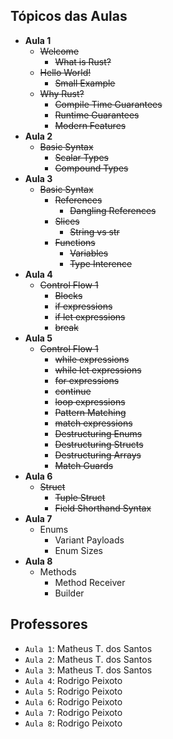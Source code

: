 ## Tópicos das Aulas

* **Aula 1**
	* ~~Welcome~~
		* ~~What is Rust?~~
	* ~~Hello World!~~
		* ~~Small Example~~
	* ~~Why Rust?~~
		* ~~Compile Time Guarantees~~
		* ~~Runtime Guarantees~~
		* ~~Modern Features~~
* **Aula 2**
	* ~~Basic Syntax~~
		* ~~Scalar Types~~
		* ~~Compound Types~~
* **Aula 3**
	* ~~Basic Syntax~~
		* ~~References~~
			* ~~Dangling References~~
		* ~~Slices~~
			* ~~String vs str~~
		* ~~Functions~~
			* ~~Variables~~
			* ~~Type Interence~~
* **Aula 4**
	* ~~Control Flow 1~~
		* ~~Blocks~~
		* ~~if expressions~~
		* ~~if let expressions~~
		* ~~break~~
* **Aula 5**
	* ~~Control Flow 1~~
		* ~~while expressions~~
		* ~~while let expressions~~
		* ~~for expressions~~
		* ~~continue~~
		* ~~loop expressions~~
		* ~~Pattern Matching~~
		* ~~match expressions~~
		* ~~Destructuring Enums~~
		* ~~Destructuring Structs~~
		* ~~Destructuring Arrays~~
		* ~~Match Guards~~
* **Aula 6**
	* ~~Struct~~
		* ~~Tuple Struct~~
		* ~~Field Shorthand Syntax~~
* **Aula 7**
	* Enums
		* Variant Payloads
		* Enum Sizes
* **Aula 8**
	* Methods
		* Method Receiver
		* Builder

## Professores

* `Aula 1`: Matheus T. dos Santos
* `Aula 2`: Matheus T. dos Santos
* `Aula 3`: Matheus T. dos Santos
* `Aula 4`: Rodrigo Peixoto
* `Aula 5`: Rodrigo Peixoto
* `Aula 6`: Rodrigo Peixoto
* `Aula 7`: Rodrigo Peixoto
* `Aula 8`: Rodrigo Peixoto
